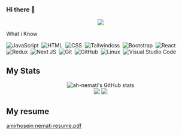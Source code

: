 ### Hi there 👋

<!--
**ah-nemati/ah-nemati** is a ✨ _special_ ✨ repository because its `README.md` (this file) appears on your GitHub profile.

Here are some ideas to get you started:

- 🔭 I’m currently working on ...
- 🌱 I’m currently learning ...
- 👯 I’m looking to collaborate on ...
- 🤔 I’m looking for help with ...
- 💬 Ask me about ...
- 📫 How to reach me: ...
- 😄 Pronouns: ...
- ⚡ Fun fact: ...
-->

<p align="center">
<img src="https://res.cloudinary.com/practicaldev/image/fetch/s--NzgxrJEe--/c_limit%2Cf_auto%2Cfl_progressive%2Cq_66%2Cw_880/https://dev-to-uploads.s3.amazonaws.com/uploads/articles/mdvk568xm4hmk3bjfsqs.gif">
</img>
</p>

<p> What i Know</p>

![JavaScript](https://img.shields.io/badge/-JavaScript-05122A?style=flat&logo=javascript)&nbsp;
![HTML](https://img.shields.io/badge/-HTML5-05122A?style=flat&logo=HTML5)&nbsp;
![CSS](https://img.shields.io/badge/-CSS-05122A?style=flat&logo=CSS3&logoColor=1572B6)&nbsp;
![Tailwindcss](https://img.shields.io/badge/-Tailwindcss-05122A?style=flat&logo=tailwindcss)&nbsp;
![Bootstrap](https://img.shields.io/badge/-Bootstrap-05122A?style=flat&logo=bootstrap)&nbsp;
![React](https://img.shields.io/badge/-React-05122A?style=flat&logo=react)&nbsp;
![Redux](https://img.shields.io/badge/-Redux-05122A?style=flat&logo=redux)&nbsp;
![Next JS](https://img.shields.io/badge/-Nextjs-05122A?style=flat&logo=next.js)&nbsp;
![Git](https://img.shields.io/badge/-Git-05122A?style=flat&logo=git)&nbsp;
![GitHub](https://img.shields.io/badge/-GitHub-05122A?style=flat&logo=github)&nbsp;
![Linux](https://img.shields.io/badge/-Linux-05122A?style=flat&logo=linux)&nbsp;
![Visual Studio Code](https://img.shields.io/badge/-Visual%20Studio%20Code-05122A?style=flat&logo=visual-studio-code&logoColor=007ACC)&nbsp;


## My Stats
<p align="center">
  <img src="https://github-readme-stats.vercel.app/api?username=ah-nemati&show_icons=true&include_all_commits=true&theme=monokai" alt="ah-nemati's GitHub stats" /><br />
  <img src="https://github-readme-streak-stats.herokuapp.com/?user=ah-nemati&theme=monokai"/>
  <img src="https://github-readme-stats.vercel.app/api/top-langs/?username=ah-nemati&layout=compact&theme=monokai&langs_count=12"/>
</p>

## My resume
[amirhosein nemati resume.pdf](https://github.com/ah-nemati/ah-nemati/blob/main/amirhosein%20nemati.pdf)

